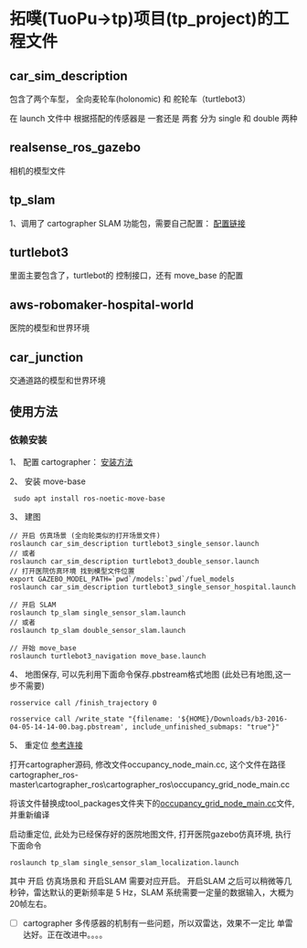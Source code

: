 # 拓噗(TuoPu->tp)项目(tp_project)的工程文件

## car_sim_description 

包含了两个车型， 全向麦轮车(holonomic) 和 舵轮车（turtlebot3）

在 launch 文件中 根据搭配的传感器是 一套还是 两套 分为 single 和 double 两种

## realsense_ros_gazebo 

相机的模型文件

## tp_slam

1、调用了 cartographer SLAM 功能包，需要自己配置： [配置链接](https://google-cartographer-ros.readthedocs.io/en/latest/compilation.html)

## turtlebot3

里面主要包含了，turtlebot的 控制接口，还有 move_base 的配置

## aws-robomaker-hospital-world
医院的模型和世界环境

## car_junction
交通道路的模型和世界环境

## 使用方法

### 依赖安装

1、 配置 cartographer： [安装方法](https://google-cartographer-ros.readthedocs.io/en/latest/compilation.html)

2、 安装 move-base

```
 sudo apt install ros-noetic-move-base
```
3、 建图
```
// 开启 仿真场景 (全向轮类似的打开场景文件)
roslaunch car_sim_description turtlebot3_single_sensor.launch
// 或者
roslaunch car_sim_description turtlebot3_double_sensor.launch
// 打开医院仿真环境 找到模型文件位置
export GAZEBO_MODEL_PATH=`pwd`/models:`pwd`/fuel_models
roslaunch car_sim_description turtlebot3_single_sensor_hospital.launch

// 开启 SLAM 
roslaunch tp_slam single_sensor_slam.launch
// 或者
roslaunch tp_slam double_sensor_slam.launch

// 开始 move_base
roslaunch turtlebot3_navigation move_base.launch
```
4、 地图保存, 可以先利用下面命令保存.pbstream格式地图 (此处已有地图,这一步不需要)
```
rosservice call /finish_trajectory 0

rosservice call /write_state "{filename: '${HOME}/Downloads/b3-2016-04-05-14-14-00.bag.pbstream', include_unfinished_submaps: "true"}"
```
5、 重定位
[参考连接](https://www.freesion.com/article/9794248452/)

打开cartographer源码, 修改文件occupancy_node_main.cc, 这个文件在路径cartographer_ros-master\cartographer_ros\cartographer_ros\occupancy_grid_node_main.cc

将该文件替换成tool_packages文件夹下的[occupancy_grid_node_main.cc](./../../tool_packages/cartographer_ros/cartographer_ros/cartographer_ros/occupancy_grid_node_main.cc)文件,并重新编译

启动重定位, 此处为已经保存好的医院地图文件, 打开医院gazebo仿真环境, 执行下面命令
```
roslaunch tp_slam single_sensor_slam_localization.launch
```

其中 开启 仿真场景和 开启SLAM 需要对应开启。 开启SLAM 之后可以稍微等几秒钟，雷达默认的更新频率是 5 Hz，SLAM 系统需要一定量的数据输入，大概为20帧左右。

* [ ] cartographer 多传感器的机制有一些问题，所以双雷达，效果不一定比 单雷达好。正在改进中。。。。

